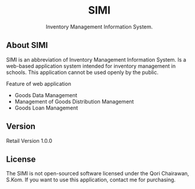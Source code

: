 <h1 align="center">SIMI</h1>
<p align="center">Inventory Management Information System.</p>

## About SIMI

SIMI is an abbreviation of Inventory Management Information System. Is a web-based application system intended for inventory management in schools. This application cannot be used openly by the public.

Feature of web application

-   Goods Data Management
-   Management of Goods Distribution Management
-   Goods Loan Management

## Version

Retail Version 1.0.0

## License

The SIMI is not open-sourced software licensed under the Qori Chairawan, S.Kom.
If you want to use this application, contact me for purchasing.

<!-- Tasks -->

<!-- Cetak Dir -->
